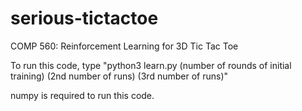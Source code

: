 # serious-tictactoe
COMP 560: Reinforcement Learning for 3D Tic Tac Toe

To run this code, type "python3 learn.py (number of rounds of initial training) (2nd number of runs) (3rd number of runs)"

numpy is required to run this code.
